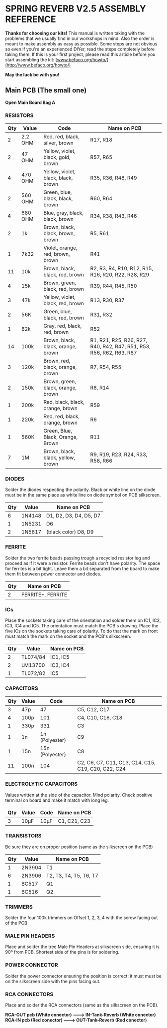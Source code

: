 # SPRING REVERB V2.5 ASSEMBLY REFERENCE
**Thanks for choosing our kits!**
This manual is written taking with the problems that we usually find in our workshops in mind.
Also the order is meant to make assembly as easy as possible.
Some steps are not obvious so even if you're an experienced DIYer, read the steps completely before
taking them.
If this is your first project, please read this article before you start assembling the kit: [www.befaco.org/howto/](http://www.befaco.org/howto/)

**May the luck be with you!**

## Main PCB (The small one)
**Open Main Board Bag A**
### RESISTORS
|Qty|Value|Code|Name on PCB|
|---|-----|----|-----------|
|2 |2.2 OHM|Red, red, black, silver, brown|R17, R18|
|2 |47 OHM |Yellow, violet, black, gold, brown |R57, R65|
|4 |470 OHM |Yellow, violet, black, black, brown |R35, R36, R48, R49|
|2 |560 OHM |Green, blue, black, black, brown |R60, R64|
|4 |680 OHM |Blue, gray, black, black, brown |R34, R38, R43, R46|
|2 |1k |Brown, black, black, brown, brown |R5, R61|
|1 |7k32 |Violet, orange, red, brown, brown |R41|
|11 |10k |Brown, black, black, red, brown |R2, R3, R4, R10, R12, R15, R16, R20, R22, R28, R29|
|4 |15k |Brown, green, black, red, brown |R39, R44, R45, R50|
|3 |47k |Yellow, violet, black, red, brown |R13, R30, R37|
|2 |56K |Green, blue, black, red, brown |R31, R32|
|1 |82k |Gray, red, black, red, brown |R52|
|14 |100k |Brown, black, black, orange, brown |R1, R21, R25, R26, R27, R40, R42, R47, R51, R53, R56, R62, R63, R67|
|3 |120k |Brown, red, black, orange, brown |R7, R54, R55|
|2 |150k |Brown, green, black, orange, brown |R8, R14|
|1 |200k |Red, black, black, orange, brown |R59|
|1 |220k |Red, red, black, orange, brown |R6|
|1 |560K |Green, Blue, Black, Orange, Brown |R11|
|7 |1M |Brown, black, black, yellow, brown |R9, R19, R23, R24, R33, R58, R66|

### DIODES
Solder the diodes respecting the polarity. Black or white line on the diode must be in the same place as white line on diode symbol on PCB silkscreen.

|Qty |Value |Name on PCB|
|----|------|-----------|
|6 |1N4148 |D1, D2, D3, D4, D5, D7|
|1 |1N5231 |D6|
|2 |1N5817 |(black color) D8, D9|

### FERRITE
Solder the two ferrite beads passing trough a recycled resistor leg and proceed as if it were a resistor. Ferrite beads don't have polarity.
The space for ferrites is a bit tight. Leave them a bit separated from the board to make them fit between power connector and diodes.

|Qty |Name on PCB|
|----|-----------|
|2 |FERRITE+, FERRITE|

### ICs
Place the sockets taking care of the orientation and solder them on IC1, IC2, IC3, IC4 and IC5. The orientation must match the PCB's drawing.
Place the five ICs on the sockets taking care of polarity. To do that the mark on front must match the mark on the socket and the PCB's silkscreen.

|Qty |Value |Name on PCB|
|----|------|-----------|
|2 |TL074/84 |IC1, IC5|
|2 |LM13700 |IC3, IC4|
|1 |TL072/82 |IC5|

### CAPACITORS
|Qty |Value |Code |Name on PCB|
|----|------|-----|-----------|
|3 |47p |47 |C5, C12, C17|
|4 |100p |101 |C4, C10, C16, C18|
|1 |330p |331 |C3|
|1 |1n |1n (Polyester) |C9|
|1 |15n| 15n (Polyester) |C8|
|11 |100n |104 |C2, C6, C7, C11, C13, C14, C15, C19, C20, C22, C24|

### ELECTROLYTIC CAPACITORS
Values written at the side of the capacitor. Mind polarity. Check positive terminal on board and make it match with long leg.

|Qty |Value |Code |Name on PCB|
|----|------|-----|-----------|
|3 |10µF |10µF |C1, C21, C23|

### TRANSISTORS
Be sure they are on proper position (same as the silkscreen on the PCB)

|Qty |Value |Name on PCB|
|----|------|-----------|
|1 |2N3904 |T1|
|6 |2N3906 |T2, T3, T4, T5, T6, T7|
|1 |BC517 |Q1|
|1 |BC516 |Q2|

### TRIMMERS
Solder the four 100k trimmers on Offset 1, 2, 3, 4 with the screw facing out of the PCB

### MALE PIN HEADERS
Place and solder the tree Male Pin Headers at silkscreen side, ensuring it is 90º from PCB. Shortest side of the pins is for soldering.

### POWER CONNECTOR
Solder the power connector ensuring the position is correct: it must must be on the silkscreen side with the pins facing out.

### RCA CONNECTORS
Place and solder the RCA connectors (same as the silkscreen on the PCB).

**RCA-OUT pcb (White conector) –--> IN-Tank-Reverb (White conector)
 RCA-IN pcb (Red conector) –--> OUT-Tank-Reverb (Red conector)**
